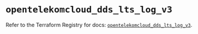 # `opentelekomcloud_dds_lts_log_v3`

Refer to the Terraform Registry for docs: [`opentelekomcloud_dds_lts_log_v3`](https://registry.terraform.io/providers/opentelekomcloud/opentelekomcloud/1.36.46/docs/resources/dds_lts_log_v3).
